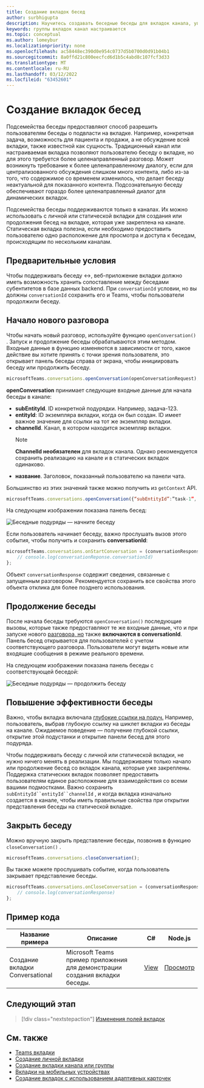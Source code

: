 ```yaml
---
title: Создание вкладок бесед
author: surbhigupta
description: Научитесь создавать беседные беседы для вкладок канала, управлять беседами с помощью образцов кода
keywords: группы вкладок канал настраивается
ms.topic: conceptual
ms.author: lomeybur
ms.localizationpriority: none
ms.openlocfilehash: ac58448ec390d0e954c0737d5b0700d0d91b04b1
ms.sourcegitcommit: 8a0ffd21c800eecfcd6d1b5c4abd8c107fcf3d33
ms.translationtype: MT
ms.contentlocale: ru-RU
ms.lasthandoff: 03/12/2022
ms.locfileid: "63452601"
---
```

# <a name="create-conversational-tabs"></a>Создание вкладок бесед

Подсемейства беседы предоставляют способ разрешить пользователям беседы о подвласти на вкладке. Например, конкретная задача, возможность для пациента и продажи, а не обсуждение всей вкладки, также известной как сущность. Традиционный канал или настраиваемая вкладка позволяют пользователю беседу о вкладке, но для этого требуется более целенаправленный разговор. Может возникнуть требование к более целенаправленному диалогу, если для централизованного обсуждения слишком много контента, либо из-за того, что содержимое со временем изменилось, что делает беседу неактуальной для показанного контента. Подсознательную беседу обеспечивают гораздо более целенаправленный диалог для динамических вкладок.

Подсемейства беседы поддерживаются только в каналах. Их можно использовать с личной или статической вкладки для создания или продолжения бесед на вкладке, которая уже закреплена на канале. Статическая вкладка полезна, если необходимо предоставить пользователю одно расположение для просмотра и доступа к беседам, происходящим по нескольким каналам.

## <a name="prerequisites"></a>Предварительные условия

Чтобы поддерживать беседу ↔, веб-приложение вкладки должно иметь возможность хранить сопоставление между беседами субентитетов в базе данных backend. При `conversationId` условии, но вы должны `conversationId` сохранить его и Teams, чтобы пользователи продолжили беседу.

## <a name="start-a-new-conversation"></a>Начало нового разговора

Чтобы начать новый разговор, используйте функцию `openConversation()` . Запуск и продолжение беседы обрабатываются этим методом. Входные данные в функцию изменяются в зависимости от того, какое действие вы хотите принять с точки зрения пользователя, это открывает панель беседы справа от экрана, чтобы инициировать беседу или продолжить беседу.

``` javascript
microsoftTeams.conversations.openConversation(openConversationRequest);
```

**openConversation** принимает следующие входные данные для начала беседы в канале:

* **subEntityId**. ID конкретной подурядки. Например, задача-123.
* **entityId**: ID экземпляра вкладки, когда он был создан. ID имеет важное значение для ссылки на тот же экземпляр вкладки.
* **channelId**. Канал, в котором находится экземпляр вкладки.
   > [!NOTE]
   > **ChannelId необязателен** для вкладок канала. Однако рекомендуется сохранить реализацию на канале и в статических вкладок одинаково.
* **название**. Заголовок, показанный пользователю на панели чата.

Большинство из этих значений также можно получить из `getContext` API.

```javascript
microsoftTeams.conversations.openConversation({“subEntityId”:”task-1”, “entityId”: “tabInstanceId-1”, “channelId”: ”19:baa6e71f65b948d189bf5c892baa8e5a@thread.skype”, “title”: "Task Title”});
```

На следующем изображении показана панель бесед:

![Беседные подуряды — начните беседу](~/assets/images/tabs/conversational-subentities/start-conversation.png)

Если пользователь начинает беседу, важно прослушать вызов этого события, чтобы получить и сохранить **conversationId**:

```javascript
microsoftTeams.conversations.onStartConversation = (conversationResponse) => {
    // console.log(conversationReponse.conversationId)
};
```

Объект `conversationResponse` содержит сведения, связанные с запущенным разговором. Рекомендуется сохранить все свойства этого объекта отклика для более позднего использования.

## <a name="continue-a-conversation"></a>Продолжение беседы

После начала беседы требуются `openConversation()` последующие вызовы, которые также предоставляют те же входные данные, что и при запуске нового [разговора, но](#start-a-new-conversation) также **включаются в conversationId**. Панель бесед открывается для пользователей с учетом соответствующего разговора. Пользователи могут видеть новые или входящие сообщения в режиме реального времени.

На следующем изображении показана панель беседы с соответствующей беседой:

![Беседные подуряды — продолжить беседу](~/assets/images/tabs/conversational-subentities/continue-conversation.png)

## <a name="enhance-a-conversation"></a>Повышение эффективности беседы

Важно, чтобы вкладка включала [глубокие ссылки на подуч.](~/concepts/build-and-test/deep-links.md) Например, пользователь, выбрав глубокую ссылку на шиклет вкладки из беседы на канале. Ожидаемое поведение — получение глубокой ссылки, открытие этой подустанки и открытие панели бесед для этого подуряда.

Чтобы поддерживать беседу с личной или статической вкладки, не нужно ничего менять в реализации. Мы поддерживаем только начало или продолжение бесед со вкладок канала, которые уже закреплены. Поддержка статических вкладок позволяет предоставить пользователям единое расположение для взаимодействия со всеми вашими подмостками. Важно сохранить `subEntityId``entityId``channelId` , и когда вкладка изначально создается в канале, чтобы иметь правильные свойства при открытии представления беседы на статической вкладке.

## <a name="close-a-conversation"></a>Закрыть беседу

Можно вручную закрыть представление беседы, позвонив в функцию `closeConversation()` .

```javascript
microsoftTeams.conversations.closeConversation();
```

Вы также можете прослушивать событие, когда пользователь закрывает представление беседы.

```javascript
microsoftTeams.conversations.onCloseConversation = (conversationResponse) => {
    // console.log(conversationResponse)
};
```

## <a name="code-sample"></a>Пример кода

| Название примера | Описание | C# |Node.js|
|-------------|-------------|------|----|
|Создание вкладки Conversational| Microsoft Teams пример приложения для демонстрации создания вкладки беседы. | [View](https://github.com/OfficeDev/Microsoft-Teams-Samples/tree/main/samples/tab-conversations/csharp) |  [Просмотр](https://github.com/OfficeDev/Microsoft-Teams-Samples/tree/main/samples/tab-conversations/nodejs) |

## <a name="next-step"></a>Следующий этап

> [!div class="nextstepaction"]
> [Изменения полей вкладок](~/resources/removing-tab-margins.md)

## <a name="see-also"></a>См. также

* [Teams вкладки](~/tabs/what-are-tabs.md)
* [Создание личной вкладки](~/tabs/how-to/create-personal-tab.md)
* [Создание вкладки канала или группы](~/tabs/how-to/create-channel-group-tab.md)
* [Вкладки на мобильных устройствах](~/tabs/design/tabs-mobile.md)
* [Создание вкладок с использованием адаптивных карточек](~/tabs/how-to/build-adaptive-card-tabs.md)
